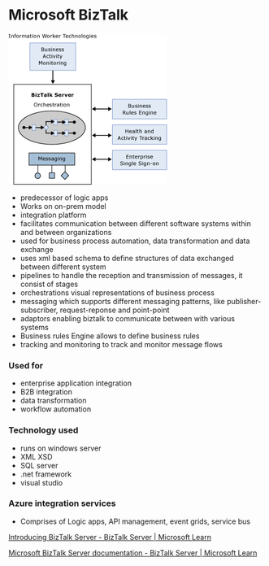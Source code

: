 # Microsoft BizTalk

![Microsoft BizTalk](../../../media/Pasted%20image%2020240622232938.png)

- predecessor of logic apps
- Works on on-prem model
- integration platform
- facilitates communication between different software systems within and between organizations
- used for business process automation, data transformation and data exchange
- uses xml based schema to define structures of data exchanged between different system
- pipelines to handle the reception and transmission of messages, it consist of stages
- orchestrations visual representations of business process
- messaging which supports different messaging patterns, like publisher-subscriber, request-reponse and point-point
- adaptors enabling biztalk to communicate between with various systems
- Business rules Engine allows to define business rules
- tracking and monitoring to track and monitor message flows

### Used for

- enterprise application integration
- B2B integration
- data transformation
- workflow automation

### Technology used

- runs on windows server
- XML XSD
- SQL server
- .net framework
- visual studio

### Azure integration services

- Comprises of Logic apps, API management, event grids, service bus

[Introducing BizTalk Server - BizTalk Server | Microsoft Learn](https://learn.microsoft.com/en-us/biztalk/core/introducing-biztalk-server)

[Microsoft BizTalk Server documentation - BizTalk Server | Microsoft Learn](https://learn.microsoft.com/en-us/biztalk/)
